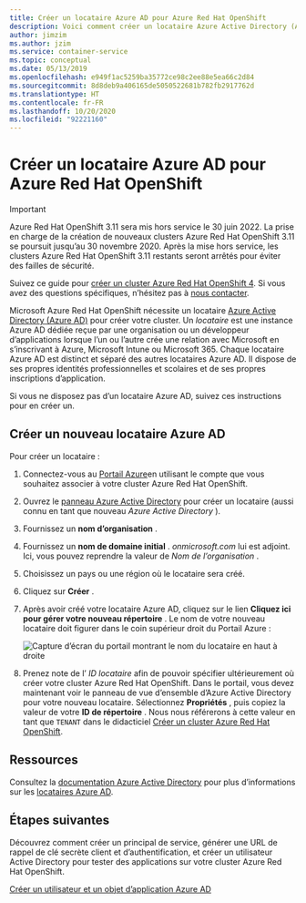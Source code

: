 ```yaml
---
title: Créer un locataire Azure AD pour Azure Red Hat OpenShift
description: Voici comment créer un locataire Azure Active Directory (Azure AD) pour héberger votre cluster Microsoft Azure Red Hat OpenShift.
author: jimzim
ms.author: jzim
ms.service: container-service
ms.topic: conceptual
ms.date: 05/13/2019
ms.openlocfilehash: e949f1ac5259ba35772ce98c2ee88e5ea66c2d84
ms.sourcegitcommit: 8d8deb9a406165de5050522681b782fb2917762d
ms.translationtype: HT
ms.contentlocale: fr-FR
ms.lasthandoff: 10/20/2020
ms.locfileid: "92221160"
---
```

# <a name="create-an-azure-ad-tenant-for-azure-red-hat-openshift"></a>Créer un locataire Azure AD pour Azure Red Hat OpenShift

> [!IMPORTANT]
> Azure Red Hat OpenShift 3.11 sera mis hors service le 30 juin 2022. La prise en charge de la création de nouveaux clusters Azure Red Hat OpenShift 3.11 se poursuit jusqu’au 30 novembre 2020. Après la mise hors service, les clusters Azure Red Hat OpenShift 3.11 restants seront arrêtés pour éviter des failles de sécurité.
> 
> Suivez ce guide pour [créer un cluster Azure Red Hat OpenShift 4](tutorial-create-cluster.md).
> Si vous avez des questions spécifiques, n’hésitez pas à [nous contacter](mailto:arofeedback@microsoft.com).

Microsoft Azure Red Hat OpenShift nécessite un locataire [Azure Active Directory (Azure AD)](https://docs.microsoft.com/azure/active-directory/develop/quickstart-create-new-tenant) pour créer votre cluster. Un *locataire* est une instance Azure AD dédiée reçue par une organisation ou un développeur d’applications lorsque l’un ou l’autre crée une relation avec Microsoft en s’inscrivant à Azure, Microsoft Intune ou Microsoft 365. Chaque locataire Azure AD est distinct et séparé des autres locataires Azure AD. Il dispose de ses propres identités professionnelles et scolaires et de ses propres inscriptions d’application.

Si vous ne disposez pas d’un locataire Azure AD, suivez ces instructions pour en créer un.

## <a name="create-a-new-azure-ad-tenant"></a>Créer un nouveau locataire Azure AD

Pour créer un locataire :

1. Connectez-vous au [Portail Azure](https://portal.azure.com/)en utilisant le compte que vous souhaitez associer à votre cluster Azure Red Hat OpenShift.
2. Ouvrez le [panneau Azure Active Directory](https://portal.azure.com/#create/Microsoft.AzureActiveDirectory) pour créer un locataire (aussi connu en tant que nouveau *Azure Active Directory* ).
3. Fournissez un **nom d’organisation** .
4. Fournissez un **nom de domaine initial** . *onmicrosoft.com* lui est adjoint. Ici, vous pouvez reprendre la valeur de *Nom de l’organisation* .
5. Choisissez un pays ou une région où le locataire sera créé.
6. Cliquez sur **Créer** .
7. Après avoir créé votre locataire Azure AD, cliquez sur le lien **Cliquez ici pour gérer votre nouveau répertoire** . Le nom de votre nouveau locataire doit figurer dans le coin supérieur droit du Portail Azure :  

    ![Capture d’écran du portail montrant le nom du locataire en haut à droite][tenantcallout]  

8. Prenez note de l’ *ID locataire* afin de pouvoir spécifier ultérieurement où créer votre cluster Azure Red Hat OpenShift. Dans le portail, vous devez maintenant voir le panneau de vue d’ensemble d’Azure Active Directory pour votre nouveau locataire. Sélectionnez **Propriétés** , puis copiez la valeur de votre **ID de répertoire** . Nous nous référerons à cette valeur en tant que `TENANT` dans le didacticiel [Créer un cluster Azure Red Hat OpenShift](tutorial-create-cluster.md).

[tenantcallout]: ./media/howto-create-tenant/tenant-callout.png

## <a name="resources"></a>Ressources

Consultez la [documentation Azure Active Directory](../active-directory/index.yml) pour plus d’informations sur les [locataires Azure AD](../active-directory/develop/quickstart-create-new-tenant.md).

## <a name="next-steps"></a>Étapes suivantes

Découvrez comment créer un principal de service, générer une URL de rappel de clé secrète client et d’authentification, et créer un utilisateur Active Directory pour tester des applications sur votre cluster Azure Red Hat OpenShift.

[Créer un utilisateur et un objet d’application Azure AD](howto-aad-app-configuration.md)
